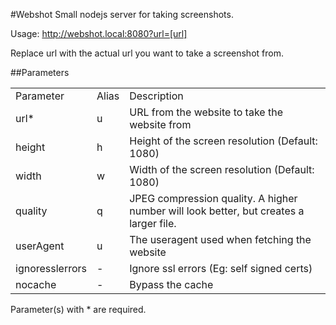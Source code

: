 #Webshot
Small nodejs server for taking screenshots.

Usage:
http://webshot.local:8080?url=[url]

Replace url with the actual url you want to take a screenshot from.

##Parameters
<table>
    <tr>
        <td>Parameter</td>
        <td>Alias</td>
        <td>Description</td>
    </tr>
    <tr>
        <td>url*</td>
        <td>u</td>
        <td>URL from the website to take the website from</td>
    </tr>
    <tr>
        <td>height</td>
        <td>h</td>
        <td>Height of the screen resolution (Default: 1080)</td>
    </tr>
    <tr>
        <td>width</td>
        <td>w</td>
        <td>Width of the screen resolution (Default: 1080)</td>
    </tr>
    <tr>
        <td>quality</td>
        <td>q</td>
        <td>JPEG compression quality. A higher number will look better, but creates a larger file.</td>
    </tr>
    <tr>
        <td>userAgent</td>
        <td>u</td>
        <td>The useragent used when fetching the website</td>
    </tr>
    <tr>
        <td>ignoresslerrors</td>
        <td>-</td>
        <td>Ignore ssl errors (Eg: self signed certs)</td>
    </tr>
    <tr>
        <td>nocache</td>
        <td>-</td>
        <td>Bypass the cache</td>
    </tr>
</table>
Parameter(s) with * are required.